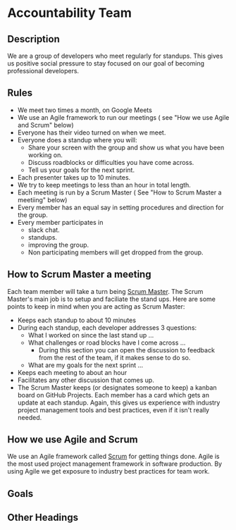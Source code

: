 # Accountability Team 
## Description
We are a group of developers who meet regularly for standups. This gives us positive social pressure to stay focused on our goal of becoming professional developers.

## Rules
- We meet two times a month, on Google Meets
- We use an Agile framework to run our meetings ( see "How we use Agile and Scrum" below)
- Everyone has their video turned on when we meet.
- Everyone does a standup where you will:
  - Share your screen with the group and show us what you have been working on.
  - Discuss roadblocks or difficulties you have come across.
  - Tell us your goals for the next sprint.
- Each presenter takes up to 10 minutes.
- We try to keep meetings to less than an hour in total length.
- Each meeting is run by a Scrum Master ( See "How to Scrum Master a meetiing" below)
- Every member has an equal say in setting procedures and direction for the group.
- Every member participates in
  - slack chat.
  - standups.
  - improving the group.
  - Non participating members will get dropped from the group.  

## How to Scrum Master a meeting
Each team member will take a turn being [Scrum Master](https://www.atlassian.com/agile/scrum/scrum-master).
The Scrum Master's main job is to setup and faciliate the stand ups. Here are some points to keep in mind when you are acting as Scrum Master:
-   Keeps each standup to about 10 minutes
-   During each standup, each developer addresses 3 questions:
    - What I worked on since the last stand up ...
    - What challenges or road blocks have I come across ...
       - During this section you can open the discussion to feedback from the rest of the team, if it makes sense to do so.
    - What are my goals for the next sprint ...
-   Keeps each meeting to about an hour
-   Facilitates any other discussion that comes up.
-   The Scrum Master keeps (or designates someone to keep) a kanban board on GitHub Projects. Each member has a card which gets an update at each standup. Again, this gives us experience with industry project management tools and best practices, even if it isn't really needed.


## How we use Agile and Scrum
We use an Agile framework called [Scrum](https://github.com/joaquinfox/accountability-team-manifest/blob/main/README.md) for getting things done. Agile is the most used project management framework in software production. By using Agile we get exposure to industry best practices for team work. 



## Goals

## Other Headings

